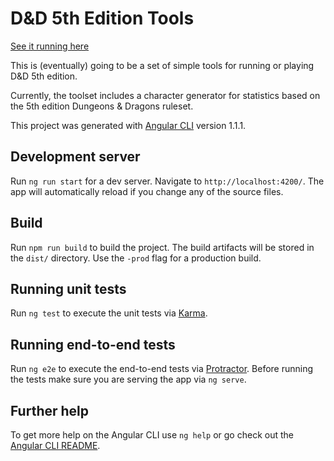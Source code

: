 # D&amp;D 5th Edition Tools

[See it running here](http://dnd-tools.azurewebsites.net)

This is (eventually) going to be a set of simple tools for running or playing D&D 5th edition.

Currently, the toolset includes a character generator for statistics based on the 5th edition Dungeons & Dragons ruleset.

This project was generated with [Angular CLI](https://github.com/angular/angular-cli) version 1.1.1.

## Development server

Run `ng run start` for a dev server. Navigate to `http://localhost:4200/`. The app will automatically reload if you change any of the source files.

## Build

Run `npm run build` to build the project. The build artifacts will be stored in the `dist/` directory. Use the `-prod` flag for a production build.

## Running unit tests

Run `ng test` to execute the unit tests via [Karma](https://karma-runner.github.io).

## Running end-to-end tests

Run `ng e2e` to execute the end-to-end tests via [Protractor](http://www.protractortest.org/).
Before running the tests make sure you are serving the app via `ng serve`.

## Further help

To get more help on the Angular CLI use `ng help` or go check out the [Angular CLI README](https://github.com/angular/angular-cli/blob/master/README.md).
